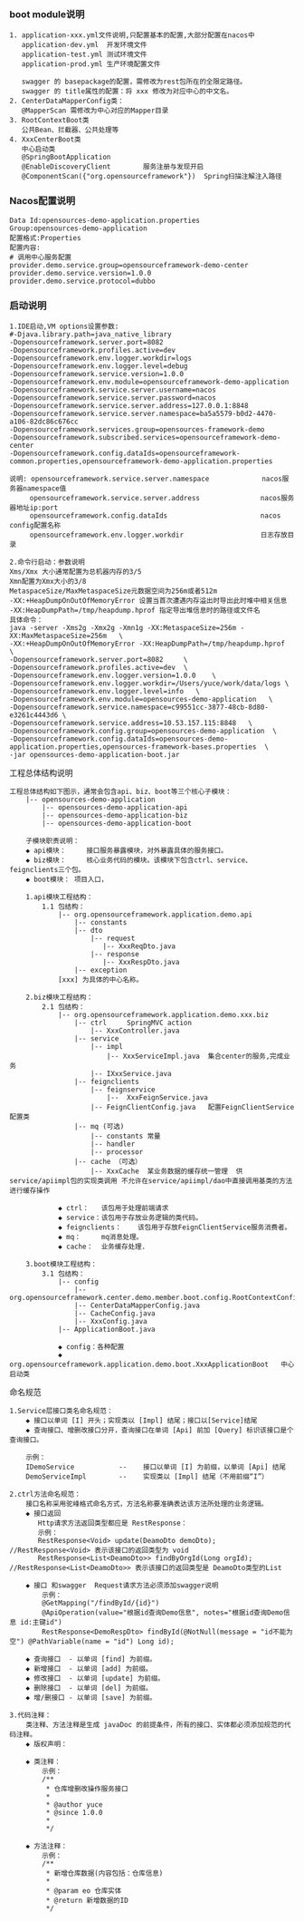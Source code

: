 ### boot module说明
    1. application-xxx.yml文件说明,只配置基本的配置,大部分配置在nacos中
       application-dev.yml  开发环境文件
       application-test.yml 测试环境文件
       application-prod.yml 生产环境配置文件
       
       swagger 的 basepackage的配置，需修改为rest包所在的全限定路径。
       swagger 的 title属性的配置：将 xxx 修改为对应中心的中文名。
    2. CenterDataMapperConfig类：
       @MapperScan 需修改为中心对应的Mapper目录
    3. RootContextBoot类
       公共Bean、拦截器、公共处理等
    4. XxxCenterBoot类
       中心启动类
       @SpringBootApplication
       @EnableDiscoveryClient        服务注册与发现开启
       @ComponentScan({"org.opensourceframework"})  Spring扫描注解注入路径 
       
### Nacos配置说明
    Data Id:opensources-demo-application.properties
    Group:opensources-demo-application
    配置格式:Properties
    配置内容:
    # 调用中心服务配置
    provider.demo.service.group=opensourceframework-demo-center
    provider.demo.service.version=1.0.0
    provider.demo.service.protocol=dubbo


### 启动说明
    1.IDE启动,VM options设置参数:
    #-Djava.library.path=java_native_library
    -Dopensourceframework.server.port=8082
    -Dopensourceframework.profiles.active=dev
    -Dopensourceframework.env.logger.workdir=logs
    -Dopensourceframework.env.logger.level=debug
    -Dopensourceframework.service.version=1.0.0
    -Dopensourceframework.env.module=opensourceframework-demo-application
    -Dopensourceframework.service.server.username=nacos
    -Dopensourceframework.service.server.password=nacos
    -Dopensourceframework.service.server.address=127.0.0.1:8848
    -Dopensourceframework.service.server.namespace=ba5a5579-b0d2-4470-a106-82dc86c676cc
    -Dopensourceframework.services.group=opensources-framework-demo
    -Dopensourceframework.subscribed.services=opensourceframework-demo-center
    -Dopensourceframework.config.dataIds=opensourceframework-common.properties,opensourceframework-demo-application.properties
        
    说明: opensourceframework.service.server.namespace             nacos服务器namespace值
         opensourceframework.service.server.address               nacos服务器地址ip:port
         opensourceframework.config.dataIds                       nacos config配置名称
         opensourceframework.env.logger.workdir                   日志存放目录

    2.命令行启动：参数说明
    Xms/Xmx 大小通常配置为总机器内存的3/5   
    Xmn配置为Xmx大小的3/8  
    MetaspaceSize/MaxMetaspaceSize元数据空间为256m或者512m
    -XX:+HeapDumpOnOutOfMemoryError 设置当首次遭遇内存溢出时导出此时堆中相关信息
    -XX:HeapDumpPath=/tmp/heapdump.hprof 指定导出堆信息时的路径或文件名
    具体命令：
    java -server -Xms2g -Xmx2g -Xmn1g -XX:MetaspaceSize=256m -XX:MaxMetaspaceSize=256m   \
    -XX:+HeapDumpOnOutOfMemoryError -XX:HeapDumpPath=/tmp/heapdump.hprof                 \
    -Dopensourceframework.server.port=8082     \ 
    -Dopensourceframework.profiles.active=dev  \
    -Dopensourceframework.env.logger.version=1.0.0    \
    -Dopensourceframework.env.logger.workdir=/Users/yuce/work/data/logs \
    -Dopensourceframework.env.logger.level=info   \
    -Dopensourceframework.env.module=opensources-demo-application   \
    -Dopensourceframework.service.namespace=c99551cc-3877-48cb-8d80-e3261c4443d6 \
    -Dopensourceframework.service.address=10.53.157.115:8848   \
    -Dopensourceframework.config.group=opensources-demo-application  \
    -Dopensourceframework.config.dataIds=opensources-demo-application.properties,opensources-framework-bases.properties  \
    -jar opensources-demo-application-boot.jar


工程总体结构说明

    工程总体结构如下图示，通常会包含api、biz、boot等三个核心子模块：
        |-- opensources-demo-application
            |-- opensources-demo-application-api
            |-- opensources-demo-application-biz
            |-- opensources-demo-application-boot
            
        子模块职责说明：
        ◆ api模块：     接口服务暴露模块，对外暴露具体的服务接口。
        ◆ biz模块：     核心业务代码的模块。该模块下包含ctrl、service、feignclients三个包。
        ◆ boot模块： 项目入口，     
        
        1.api模块工程结构：
            1.1 包结构：
                |-- org.opensourceframework.application.demo.api
                    |-- constants
                    |-- dto
                        |-- request
                           |-- XxxReqDto.java 
                        |-- response
                           |-- XxxRespDto.java
                    |-- exception
                [xxx] 为具体的中心名称。
        
        2.biz模块工程结构：
            2.1 包结构：
                |-- org.opensourceframework.application.demo.xxx.biz                 
                    |-- ctrl     SpringMVC action
                        |-- XxxController.java
                    |-- service	
                        |-- impl
                            |-- XxxServiceImpl.java  集合center的服务,完成业务
                        |-- IXxxService.java 
                    |-- feignclients
                        |-- feignservice
                            |--  XxxFeignService.java
                        |-- FeignClientConfig.java   配置FeignClientService配置类      
                    |-- mq (可选)
                        |-- constants 常量
                        |-- handler
                        |-- processor
                    |-- cache （可选）
                        |-- XxxCache  某业务数据的缓存统一管理  供 service/apiimpl包的实现类调用 不允许在service/apiimpl/dao中直接调用基类的方法进行缓存操作                     	
        
                ◆ ctrl：   该包用于处理前端请求
                ◆ service：该包用于存放业务逻辑的类代码。
                ◆ feignclients：    该包用于存放FeignClientService服务消费者。
                ◆ mq：     mq消息处理。
                ◆ cache：  业务缓存处理.  
                
        3.boot模块工程结构：
            3.1 包结构：
                |-- config
                    |-- org.opensourceframework.center.demo.member.boot.config.RootContextConfig.java
                    |-- CenterDataMapperConfig.java
                    |-- CacheConfig.java
                    |-- XxxConfig.java
                |-- ApplicationBoot.java			
                
                ◆ config：各种配置 
                ◆ org.opensourceframework.application.demo.boot.XxxApplicationBoot   中心启动类
                
                
命名规范

    1.Service层接口类名命名规范：
        ◆ 接口以单词 [I] 开头；实现类以 [Impl] 结尾；接口以[Service]结尾
        ◆ 查询接口、增删改接口分开，查询接口在单词 [Api] 前加 [Query] 标识该接口是个查询接口。
            
        示例：
        IDemoService           --    接口以单词 [I] 为前缀，以单词 [Api] 结尾
        DemoServiceImpl        --    实现类以 [Impl] 结尾（不用前缀“I”）
        
    2.ctrl方法命名规范：
        接口名称采用驼峰格式命名方式，方法名称要准确表达该方法所处理的业务逻辑。
        ◆ 接口返回 
           Http请求方法返回类型都应是 RestResponse：
           示例：
           RestResponse<Void> update(DeamoDto demoDto);                           //RestResponse<Void> 表示该接口的返回类型为 void
           RestResponse<List<DeamoDto>> findByOrgId(Long orgId);                  //RestResponse<List<DeamoDto>> 表示该接口的返回类型是 DeamoDto类型的List
         
        ◆ 接口 和swagger  Request请求方法必须添加swagger说明
            示例：
            @GetMapping("/findById/{id}")
	        @ApiOperation(value="根据id查询Demo信息", notes="根据id查询Demo信息 id:主键id")
	        RestResponse<DemoRespDto> findById(@NotNull(message = "id不能为空") @PathVariable(name = "id") Long id);
		
		◆ 查询接口  - 以单词 [find] 为前缀。
        ◆ 新增接口  - 以单词 [add] 为前缀。
        ◆ 修改接口  - 以单词 [update] 为前缀。
        ◆ 删除接口  - 以单词 [del] 为前缀。
        ◆ 增/删接口 - 以单词 [save] 为前缀。
        
    3.代码注释：
        类注释、方法注释是生成 javaDoc 的前提条件，所有的接口、实体都必须添加规范的代码注释。
        ◆ 版权声明：	
        
        ◆ 类注释：
            示例：
            /**
             * 仓库增删改操作服务接口
             *
             * @author yuce
             * @since 1.0.0
             * 
             */
            
        ◆ 方法注释：
            示例：
            /**
             * 新增仓库数据(内容包括：仓库信息)
             *
             * @param eo 仓库实体
             * @return 新增数据的ID
             */
